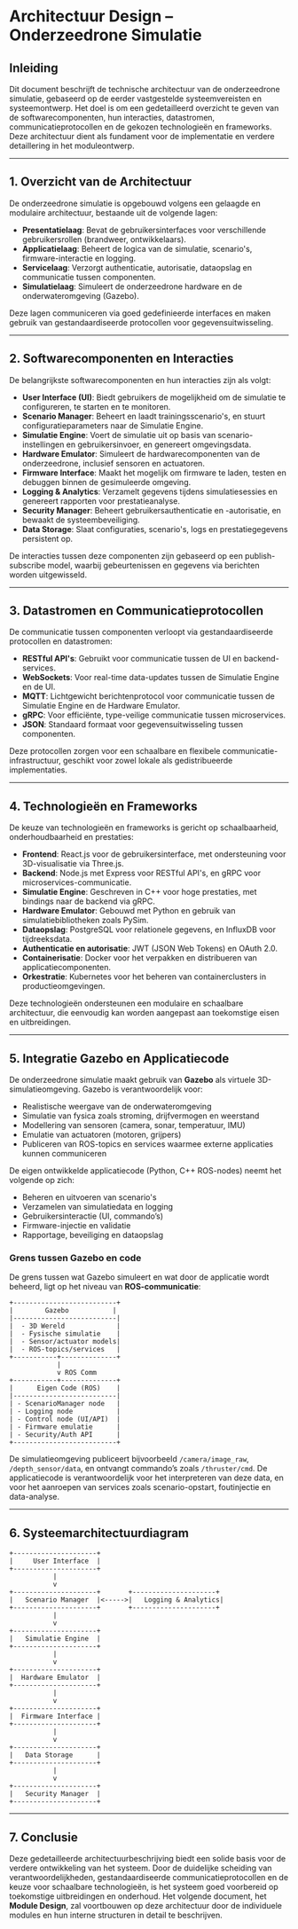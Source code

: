 # Architectuur Design – Onderzeedrone Simulatie

## Inleiding

Dit document beschrijft de technische architectuur van de onderzeedrone simulatie, gebaseerd op de eerder vastgestelde systeemvereisten en systeemontwerp. Het doel is om een gedetailleerd overzicht te geven van de softwarecomponenten, hun interacties, datastromen, communicatieprotocollen en de gekozen technologieën en frameworks. Deze architectuur dient als fundament voor de implementatie en verdere detaillering in het moduleontwerp.

---

## 1. Overzicht van de Architectuur

De onderzeedrone simulatie is opgebouwd volgens een gelaagde en modulaire architectuur, bestaande uit de volgende lagen:

* **Presentatielaag**: Bevat de gebruikersinterfaces voor verschillende gebruikersrollen (brandweer, ontwikkelaars).
* **Applicatielaag**: Beheert de logica van de simulatie, scenario's, firmware-interactie en logging.
* **Servicelaag**: Verzorgt authenticatie, autorisatie, dataopslag en communicatie tussen componenten.
* **Simulatielaag**: Simuleert de onderzeedrone hardware en de onderwateromgeving (Gazebo).

Deze lagen communiceren via goed gedefinieerde interfaces en maken gebruik van gestandaardiseerde protocollen voor gegevensuitwisseling.

---

## 2. Softwarecomponenten en Interacties

De belangrijkste softwarecomponenten en hun interacties zijn als volgt:

* **User Interface (UI)**: Biedt gebruikers de mogelijkheid om de simulatie te configureren, te starten en te monitoren.
* **Scenario Manager**: Beheert en laadt trainingsscenario's, en stuurt configuratieparameters naar de Simulatie Engine.
* **Simulatie Engine**: Voert de simulatie uit op basis van scenario-instellingen en gebruikersinvoer, en genereert omgevingsdata.
* **Hardware Emulator**: Simuleert de hardwarecomponenten van de onderzeedrone, inclusief sensoren en actuatoren.
* **Firmware Interface**: Maakt het mogelijk om firmware te laden, testen en debuggen binnen de gesimuleerde omgeving.
* **Logging & Analytics**: Verzamelt gegevens tijdens simulatiesessies en genereert rapporten voor prestatieanalyse.
* **Security Manager**: Beheert gebruikersauthenticatie en -autorisatie, en bewaakt de systeembeveiliging.
* **Data Storage**: Slaat configuraties, scenario's, logs en prestatiegegevens persistent op.

De interacties tussen deze componenten zijn gebaseerd op een publish-subscribe model, waarbij gebeurtenissen en gegevens via berichten worden uitgewisseld.

---

## 3. Datastromen en Communicatieprotocollen

De communicatie tussen componenten verloopt via gestandaardiseerde protocollen en datastromen:

* **RESTful API's**: Gebruikt voor communicatie tussen de UI en backend-services.
* **WebSockets**: Voor real-time data-updates tussen de Simulatie Engine en de UI.
* **MQTT**: Lichtgewicht berichtenprotocol voor communicatie tussen de Simulatie Engine en de Hardware Emulator.
* **gRPC**: Voor efficiënte, type-veilige communicatie tussen microservices.
* **JSON**: Standaard formaat voor gegevensuitwisseling tussen componenten.

Deze protocollen zorgen voor een schaalbare en flexibele communicatie-infrastructuur, geschikt voor zowel lokale als gedistribueerde implementaties.

---

## 4. Technologieën en Frameworks

De keuze van technologieën en frameworks is gericht op schaalbaarheid, onderhoudbaarheid en prestaties:

* **Frontend**: React.js voor de gebruikersinterface, met ondersteuning voor 3D-visualisatie via Three.js.
* **Backend**: Node.js met Express voor RESTful API's, en gRPC voor microservices-communicatie.
* **Simulatie Engine**: Geschreven in C++ voor hoge prestaties, met bindings naar de backend via gRPC.
* **Hardware Emulator**: Gebouwd met Python en gebruik van simulatiebibliotheken zoals PySim.
* **Dataopslag**: PostgreSQL voor relationele gegevens, en InfluxDB voor tijdreeksdata.
* **Authenticatie en autorisatie**: JWT (JSON Web Tokens) en OAuth 2.0.
* **Containerisatie**: Docker voor het verpakken en distribueren van applicatiecomponenten.
* **Orkestratie**: Kubernetes voor het beheren van containerclusters in productieomgevingen.

Deze technologieën ondersteunen een modulaire en schaalbare architectuur, die eenvoudig kan worden aangepast aan toekomstige eisen en uitbreidingen.

---

## 5. Integratie Gazebo en Applicatiecode

De onderzeedrone simulatie maakt gebruik van **Gazebo** als virtuele 3D-simulatieomgeving. Gazebo is verantwoordelijk voor:

* Realistische weergave van de onderwateromgeving
* Simulatie van fysica zoals stroming, drijfvermogen en weerstand
* Modellering van sensoren (camera, sonar, temperatuur, IMU)
* Emulatie van actuatoren (motoren, grijpers)
* Publiceren van ROS-topics en services waarmee externe applicaties kunnen communiceren

De eigen ontwikkelde applicatiecode (Python, C++ ROS-nodes) neemt het volgende op zich:

* Beheren en uitvoeren van scenario's
* Verzamelen van simulatiedata en logging
* Gebruikersinteractie (UI, commando’s)
* Firmware-injectie en validatie
* Rapportage, beveiliging en dataopslag

### Grens tussen Gazebo en code

De grens tussen wat Gazebo simuleert en wat door de applicatie wordt beheerd, ligt op het niveau van **ROS-communicatie**:

```plaintext
+--------------------------+
|        Gazebo           |
|--------------------------|
|  - 3D Wereld             |
|  - Fysische simulatie    |
|  - Sensor/actuator models|
|  - ROS-topics/services   |
+-----------+--------------+
            |
            v ROS Comm
+-----------+--------------+
|      Eigen Code (ROS)    |
|--------------------------|
| - ScenarioManager node   |
| - Logging node           |
| - Control node (UI/API)  |
| - Firmware emulatie      |
| - Security/Auth API      |
+--------------------------+
```

De simulatieomgeving publiceert bijvoorbeeld `/camera/image_raw`, `/depth_sensor/data`, en ontvangt commando’s zoals `/thruster/cmd`. De applicatiecode is verantwoordelijk voor het interpreteren van deze data, en voor het aanroepen van services zoals scenario-opstart, foutinjectie en data-analyse.

---

## 6. Systeemarchitectuurdiagram

```plaintext
+---------------------+
|     User Interface  |
+---------------------+
           |
           v
+---------------------+       +---------------------+
|   Scenario Manager  |<----->|   Logging & Analytics|
+---------------------+       +---------------------+
           |
           v
+---------------------+
|   Simulatie Engine  |
+---------------------+
           |
           v
+---------------------+
|  Hardware Emulator  |
+---------------------+
           |
           v
+---------------------+
|  Firmware Interface |
+---------------------+
           |
           v
+---------------------+
|   Data Storage      |
+---------------------+
           |
           v
+---------------------+
|   Security Manager  |
+---------------------+
```

---

## 7. Conclusie

Deze gedetailleerde architectuurbeschrijving biedt een solide basis voor de verdere ontwikkeling van het systeem. Door de duidelijke scheiding van verantwoordelijkheden, gestandaardiseerde communicatieprotocollen en de keuze voor schaalbare technologieën, is het systeem goed voorbereid op toekomstige uitbreidingen en onderhoud. Het volgende document, het **Module Design**, zal voortbouwen op deze architectuur door de individuele modules en hun interne structuren in detail te beschrijven.
